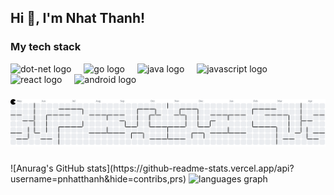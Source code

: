 <h2 align="left">Hi 👋, I'm Nhat Thanh!</h2>

###
<p align="left">
  <h3 align="left">My tech stack</h3>
</p>
<div align="left">
  <img src="https://cdn.jsdelivr.net/gh/devicons/devicon/icons/dot-net/dot-net-original.svg" height="40" alt="dot-net logo"  />
  <img width="12" />
  <img src="https://cdn.jsdelivr.net/gh/devicons/devicon/icons/go/go-original.svg" height="40" alt="go logo"  />
  <img width="12" />
  <img src="https://cdn.jsdelivr.net/gh/devicons/devicon/icons/java/java-original.svg" height="40" alt="java logo"  />
  <img width="12" />
  <img src="https://cdn.jsdelivr.net/gh/devicons/devicon/icons/javascript/javascript-original.svg" height="40" alt="javascript logo"  />
  <img width="12" />
  <img src="https://cdn.jsdelivr.net/gh/devicons/devicon/icons/react/react-original.svg" height="40" alt="react logo"  />
  <img width="12" />
  <img src="https://cdn.jsdelivr.net/gh/devicons/devicon/icons/android/android-original.svg" height="40" alt="android logo"  />
</div>

###
<picture>
  <source media="(prefers-color-scheme: dark)" srcset="https://raw.githubusercontent.com/pnhatthanh/pnhatthanh/output/pacman-contribution-graph-dark.svg">
  <source media="(prefers-color-scheme: light)" srcset="https://raw.githubusercontent.com/pnhatthanh/pnhatthanh/output/pacman-contribution-graph.svg">
  <img alt="pacman contribution graph" src="https://raw.githubusercontent.com/pnhatthanh/pnhatthanh/output/pacman-contribution-graph.svg">
</picture>

###
###

<div >
  ![Anurag's GitHub stats](https://github-readme-stats.vercel.app/api?username=pnhatthanh&hide=contribs,prs)
  <img src="https://github-readme-stats.vercel.app/api/top-langs?username=pnhatthanh&locale=en&hide_title=false&layout=compact&card_width=320&langs_count=5&theme=dracula&hide_border=false&order=2" height="150" alt="languages graph"  />
</div>

###

###

###
